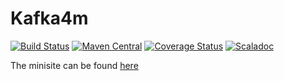 Kafka4m
====

[![Build Status](https://travis-ci.org/aaronp/kafka4m.svg?branch=master)](https://travis-ci.org/aaronp/kafka4m)
[![Maven Central](https://maven-badges.herokuapp.com/maven-central/com.github.aaronp/kafka4m_2.12/badge.png)](https://maven-badges.herokuapp.com/maven-central/com.github.aaronp/kafka4m_2.12)
[![Coverage Status](https://coveralls.io/repos/github/aaronp/kafka4m/badge.svg?branch=master)](https://coveralls.io/github/aaronp/kafka4m?branch=master)
[![Scaladoc](https://javadoc-badge.appspot.com/com.github.aaronp/kafka4m_2.12.svg?label=scaladoc)](https://javadoc-badge.appspot.com/com.github.aaronp/kafka4m_2.12)

The minisite can be found [here](https://aaronp.github.io/kafka4m/index.html)
